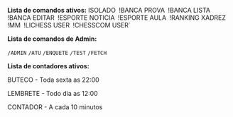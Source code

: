 **Lista de comandos ativos:**
ISOLADO`
`!BANCA PROVA`
`!BANCA LISTA`
`!BANCA EDITAR`
`!ESPORTE NOTICIA`
`!ESPORTE AULA`
`!RANKING XADREZ`
`!MM`
`!LICHESS USER`
`!CHESSCOM USER`

**Lista de comandos de Admin:**

`/ADMIN`
`/ATU`
`/ENQUETE`
`/TEST`
`/FETCH`

**Lista de contadores ativos:**

BUTECO - Toda sexta as 22:00

LEMBRETE - Todo dia as 12:00

CONTADOR - A cada 10 minutos
